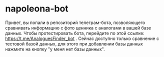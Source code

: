 # napoleona-bot
Привет, вы попали в репозиторий телеграм-бота, позволяющего сравнивать информацию с фото ценника с аналогами в вашей базе данных. Чтобы протестировать бота, 
перейдите по этой ссылке: https://t.me/AnaloguesFinder_bot . Сейчас доступно только сравнение с тестовой базой данных, для этого при добавлении базы данных
нажмите на кнопку "у меня нет базы данных".
